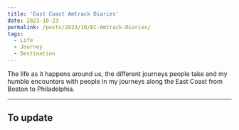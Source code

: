 ```yaml
---
title: 'East Coast Amtrack Diaries'
date: 2023-10-23
permalink: /posts/2023/10/EC-Amtrack-Diaries/
tags:
  - Life
  - Journey
  - Destination
---
```


The life as it happens around us, the different journeys people take and my humble encounters with people in my journeys along the East Coast from Boston to Philadelphia. 

-----
## To update